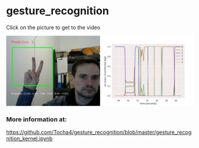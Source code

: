 # gesture_recognition

Click on the picture to get to the video

[![cnn to predict numbers with gestures](https://github.com/Tocha4/gesture_recognition/blob/master/img.jpg "https://youtu.be/BbtzxUtnSDU cnn to predict numbers with gestures")](https://youtu.be/BbtzxUtnSDU "cnn to predict numbers with gestures")

### More information at:

https://github.com/Tocha4/gesture_recognition/blob/master/gesture_recognition_kernel.ipynb

